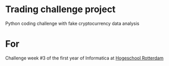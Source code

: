 # Trading challenge project
Python coding challenge with fake cryptocurrency data analysis

# For
Challenge week #3 of the first year of Informatica at [Hogeschool Rotterdam](https://hogeschoolrotterdam.nl)